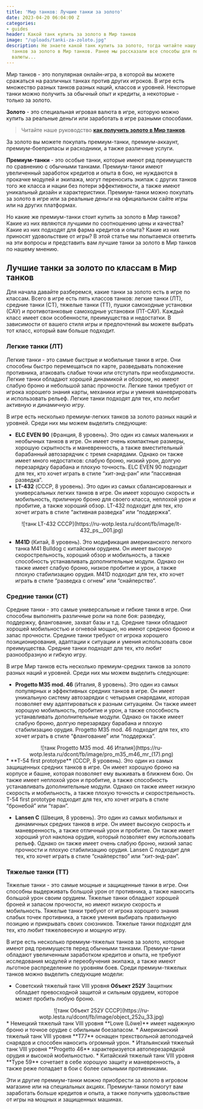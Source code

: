 ```yaml
---
title: 'Мир танков: Лучшие танки за золото'
date: 2023-04-20 06:04:00 Z
categories:
- guides
header: Какой танк купить за золото в Мир танков
image: "/uploads/tanki-za-zoloto.jpg"
description: Не знаете какой танк купить за золото, тогда читайте нашу подборку лучших
  танков за золото в Мир танков. Ранее мы рассказали все способы для получения этой
  валюты...
---
```


Мир танков - это популярная онлайн-игра, в которой вы можете сражаться на различных танках против других игроков. В игре есть множество разных танков разных наций, классов и уровней. Некоторые танки можно получить за обычный опыт и кредиты, а некоторые - только за золото.

**Золото** - это специальная игровая валюта в игре, которую можно купить за реальные деньги или заработать в игре разными способами.

> Читайте наше руководство **[как получить золото в Мир танков](https://protanks.ru/mir-tankov-kak-poluchit-zoloto-v-ighrie)**.

За золото вы можете покупать премиум-танки, премиум-аккаунт, премиум-боеприпасы и расходники, а также различные услуги.

**Премиум-танки** \- это особые танки, которые имеют ряд преимуществ по сравнению с обычными танками. Премиум-танки имеют увеличенный заработок кредитов и опыта в бою, не нуждаются в прокачке модулей и экипажа, могут переносить экипаж с других танков того же класса и нации без потери эффективности, а также имеют уникальный дизайн и характеристики. Премиум-танки можно покупать за золото в игре или за реальные деньги на официальном сайте игры или на других платформах.

Но какие же премиум-танки стоит купить за золото в Мир танков? Какие из них являются лучшими по соотношению цены и качества? Какие из них подходят для фарма кредитов и опыта? Какие из них приносят удовольствие от игры? В этой статье мы попытаемся ответить на эти вопросы и представить вам лучшие танки за золото в Мир танков по нашему мнению.

Лучшие танки за золото по классам в Мир танков
----------------------------------------------

Для начала давайте разберемся, какие танки за золото есть в игре по классам. Всего в игре есть пять классов танков: легкие танки (ЛТ), средние танки (СТ), тяжелые танки (ТТ), пушки самоходные установки (САУ) и противотанковые самоходные установки (ПТ-САУ). Каждый класс имеет свои особенности, преимущества и недостатки. В зависимости от вашего стиля игры и предпочтений вы можете выбрать тот класс, который вам больше подходит.

<!-- Yandex.RTB R-A-1959236-7 -->
<div id="yandex_rtb_R-A-1959236-7"></div>
<script>window.yaContextCb.push(()=>{
  Ya.Context.AdvManager.render({
    renderTo: 'yandex_rtb_R-A-1959236-7',
    blockId: 'R-A-1959236-7'
  })
})</script>

### Легкие танки (ЛТ)

Легкие танки - это самые быстрые и мобильные танки в игре. Они способны быстро перемещаться по карте, разведывать положение противника, атаковать слабые точки или отступать при необходимости. Легкие танки обладают хорошей динамикой и обзором, но имеют слабую броню и небольшой запас прочности. Легкие танки требуют от игрока хорошего знания карты, механики игры и умения маневрировать и использовать рельеф. Легкие танки подходят для тех, кто любит активную и динамичную игру.

В игре есть несколько премиум-легких танков за золото разных наций и уровней. Среди них мы можем выделить следующие:

*   **ELC EVEN 90** (Франция, 8 уровень). Это один из самых маленьких и необычных танков в игре. Он имеет очень компактные размеры, хорошую скрытность и маневренность, а также вместительный барабанный автозарядчик с тремя снарядами. Однако он также имеет много недостатков: слабую броню, низкий урон, долгую перезарядку барабана и плохую точность. ELC EVEN 90 подходит для тех, кто хочет играть в стиле “хит-энд-ран” или “пассивная разведка”.
*   **LT-432** (СССР, 8 уровень). Это один из самых сбалансированных и универсальных легких танков в игре. Он имеет хорошую скорость и мобильность, приличную броню для своего класса, неплохой урон и пробитие, а также хороший обзор. LT-432 подходит для тех, кто хочет играть в стиле “активная разведка” или “поддержка”.

<div style="text-align: center;">
![танк LT-432 СССР](https://ru-wotp.lesta.ru/dcont/fb/image/lt-432_ps__001.jpg)
</div>

*   **M41D** (Китай, 8 уровень). Это модификация американского легкого танка M41 Bulldog с китайским орудием. Он имеет высокую скорострельность, хороший обзор и мобильность, а также способность устанавливать дополнительные модули. Однако он также имеет слабую броню, низкое пробитие и урон, а также плохую стабилизацию орудия. M41D подходит для тех, кто хочет играть в стиле “разведка с огнем” или “снайперство”.

### Средние танки (СТ)

Средние танки - это самые универсальные и гибкие танки в игре. Они способны выполнять различные роли на поле боя: разведку, поддержку, флангование, захват базы и т.д. Средние танки обладают хорошей мобильностью и огневой мощью, но имеют среднюю броню и запас прочности. Средние танки требуют от игрока хорошего позиционирования, адаптации к ситуации и умения использовать свои преимущества. Средние танки подходят для тех, кто любит разнообразную и гибкую игру.

В игре Мир танков есть несколько премиум-средних танков за золото разных наций и уровней. Среди них мы можем выделить следующие:

*   **Progetto M35 mod. 46** (Италия, 8 уровень). Это один из самых популярных и эффективных средних танков в игре. Он имеет уникальную систему автозарядки с четырьмя снарядами, которая позволяет ему адаптироваться к разным ситуациям. Он также имеет хорошую мобильность, пробитие и урон, а также способность устанавливать дополнительные модули. Однако он также имеет слабую броню, долгую перезарядку барабана и плохую стабилизацию орудия. Progetto M35 mod. 46 подходит для тех, кто хочет играть в стиле “флангование” или “поддержка”.
<center>
![танк Progetto M35 mod. 46 Италия](https://ru-wotp.lesta.ru/dcont/fb/image/pro_m35_m46_mr_(17).png)
</center>
*   **T-54 first prototype** (СССР, 8 уровень). Это один из самых защищенных средних танков в игре. Он имеет хорошую броню на корпусе и башне, которая позволяет ему выживать в ближнем бою. Он также имеет неплохой урон и пробитие, а также способность устанавливать дополнительные модули. Однако он также имеет низкую скорость и мобильность, а также плохую точность и скорострельность. T-54 first prototype подходит для тех, кто хочет играть в стиле “бронебой” или “таран”.
    
*   **Lansen C** (Швеция, 8 уровень). Это один из самых мобильных и динамичных средних танков в игре. Он имеет высокую скорость и маневренность, а также отличный урон и пробитие. Он также имеет хороший угол наклона орудия, который позволяет ему использовать рельеф. Однако он также имеет очень слабую броню, низкий запас прочности и плохую стабилизацию орудия. Lansen C подходит для тех, кто хочет играть в стиле “снайперство” или “хит-энд-ран”.

<!-- Yandex.RTB R-A-1959236-6 -->
<div id="yandex_rtb_R-A-1959236-6"></div>
<script>window.yaContextCb.push(()=>{
  Ya.Context.AdvManager.render({
    renderTo: 'yandex_rtb_R-A-1959236-6',
    blockId: 'R-A-1959236-6'
  })
})</script>

### Тяжелые танки (ТТ)

Тяжелые танки - это самые мощные и защищенные танки в игре. Они способны выдерживать большой урон от противника, а также наносить большой урон своим орудием. Тяжелые танки обладают хорошей броней и запасом прочности, но имеют низкую скорость и мобильность. Тяжелые танки требуют от игрока хорошего знания слабых точек противника, а также умения выбирать правильную позицию и прикрывать своих союзников. Тяжелые танки подходят для тех, кто любит тяжеловесную и мощную игру.

В игре есть несколько премиум-тяжелых танков за золото, которые имеют ряд преимуществ перед обычными танками. Премиум-танки обладают увеличенным заработком кредитов и опыта, не требуют исследования модулей и переобучения экипажа, а также имеют льготное распределение по уровням боев. Среди премиум-тяжелых танков можно выделить следующие модели:

*   Советский тяжелый танк VIII уровня **Объект 252У** Защитник обладает превосходной защитой и сильным орудием, которое может пробить любую броню.
<center>
![танк Объект 252У СССР](https://ru-wotp.lesta.ru/dcont/fb/image/object_252u_33.jpg)
</center>
*   Немецкий тяжелый танк VIII уровня **Lowe (Löwe)** имеет надежную броню и точное орудие с обильным боезапасом.
*   Американский тяжелый танк VIII уровня **T77** оснащен трехствольной автоподачей снарядов и способен наносить огромный урон.
*   Итальянский тяжелый танк VIII уровня **Progetto 46** характеризуется автоперезарядкой орудия и высокой мобильностью.
*   Китайский тяжелый танк VIII уровня **Type 59** сочетает в себе хорошую защиту и маневренность, а также реже попадает в бои с более сильными противниками.

Эти и другие премиум-танки можно приобрести за золото в игровом магазине или на специальных акциях. Премиум-танки помогут вам заработать больше кредитов и опыта, а также получить удовольствие от игры на мощных и защищенных машинах.
